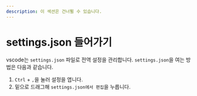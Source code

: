 ```yaml
---
description: 이 섹션은 건너뛸 수 있습니다.
---
```


# settings.json 들어가기

vscode는 `settings.json` 파일로 전역 설정을 관리합니다. `settings.json`을 여는 방법은 다음과 같습니다.

1. `Ctrl` + `,`을 눌러 설정을 엽니다.
2. 밑으로 드래그해 `settings.json에서 편집`을 누릅니다.

